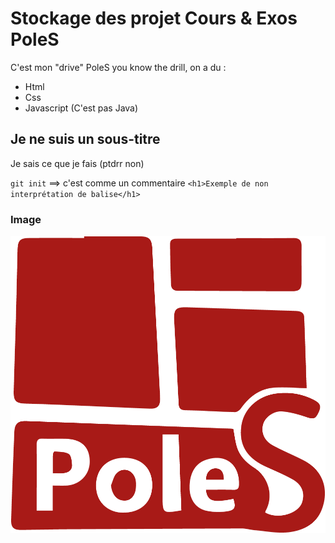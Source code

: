 # Stockage des projet Cours & Exos PoleS

C'est mon "drive" PoleS you know the drill, on a du :
- Html
- Css
- Javascript (C'est pas Java)

## Je ne suis un sous-titre

Je sais ce que je fais (ptdrr non)

`git init` ==> c'est comme un commentaire
`<h1>Exemple de non interprétation de balise</h1>`

### Image

![Logo PoleS](Img/poles-logo.png)